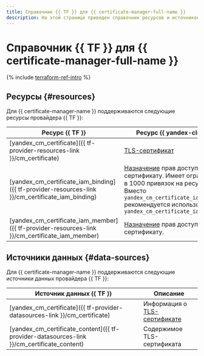 ```yaml
---
title: Справочник {{ TF }} для {{ certificate-manager-full-name }}
description: На этой странице приведен справочник ресурсов и источников данных провайдера {{ TF }}, которые поддерживаются для сервиса {{ certificate-manager-name }}.
---
```


# Справочник {{ TF }} для {{ certificate-manager-full-name }}

{% include [terraform-ref-intro](../_includes/terraform-ref-intro.md) %}

## Ресурсы {#resources}

Для {{ certificate-manager-name }} поддерживаются следующие ресурсы провайдера {{ TF }}:

| **Ресурс {{ TF }}** | **Ресурс {{ yandex-cloud }}** |
| --- | --- |
| [yandex_cm_certificate]({{ tf-provider-resources-link }}/cm_certificate) | [TLS-сертификат](./concepts/index.md#types) |
| [yandex_cm_certificate_iam_binding]({{ tf-provider-resources-link }}/cm_certificate_iam_binding)| [Назначение](../iam/concepts/access-control/index.md#access-bindings) прав доступа к TLS-сертификату. Имеет ограничение в 1000 привязок на ресурс. <br>Вместо `yandex_cm_certificate_iam_binding` рекомендуется использовать `yandex_cm_certificate_iam_member` |
| [yandex_cm_certificate_iam_member]({{ tf-provider-resources-link }}/cm_certificate_iam_member) |  [Назначение](../iam/concepts/access-control/index.md#access-bindings) прав доступа к TLS-сертификату. |


## Источники данных {#data-sources}

Для {{ certificate-manager-name }} поддерживаются следующие источники данных провайдера {{ TF }}:

| **Источник данных {{ TF }}** | **Описание** |
| --- | --- |
| [yandex_cm_certificate]({{ tf-provider-datasources-link }}/cm_certificate) | Информация о [TLS-сертификате](./concepts/index.md#types) |
| [yandex_cm_certificate_content]({{ tf-provider-datasources-link }}/cm_certificate_content) | Содержимое TLS-сертификата |